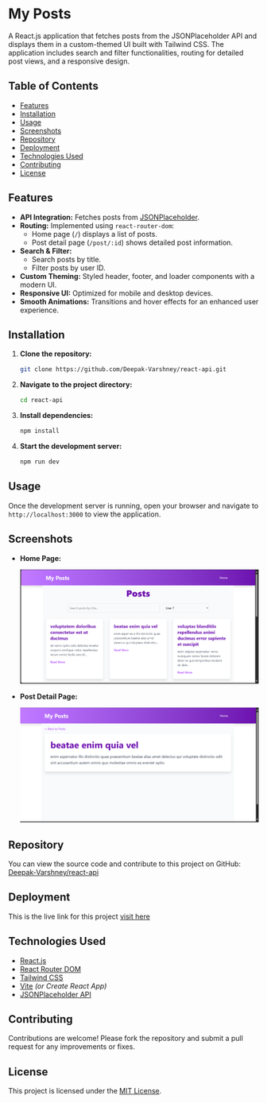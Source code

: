 # My Posts

A React.js application that fetches posts from the JSONPlaceholder API and displays them in a custom-themed UI built with Tailwind CSS. The application includes search and filter functionalities, routing for detailed post views, and a responsive design.

## Table of Contents
- [Features](#features)
- [Installation](#installation)
- [Usage](#usage)
- [Screenshots](#screenshots)
- [Repository](#repository)
- [Deployment](#deployment)
- [Technologies Used](#technologies-used)
- [Contributing](#contributing)
- [License](#license)

## Features

- **API Integration:** Fetches posts from [JSONPlaceholder](https://jsonplaceholder.typicode.com/posts).
- **Routing:** Implemented using `react-router-dom`:
  - Home page (`/`) displays a list of posts.
  - Post detail page (`/post/:id`) shows detailed post information.
- **Search & Filter:** 
  - Search posts by title.
  - Filter posts by user ID.
- **Custom Theming:** Styled header, footer, and loader components with a modern UI.
- **Responsive UI:** Optimized for mobile and desktop devices.
- **Smooth Animations:** Transitions and hover effects for an enhanced user experience.

## Installation

1. **Clone the repository:**

   ```bash
   git clone https://github.com/Deepak-Varshney/react-api.git
   ```

2. **Navigate to the project directory:**

   ```bash
   cd react-api
   ```

3. **Install dependencies:**

   ```bash
   npm install
   ```

4. **Start the development server:**

   ```bash
   npm run dev
   ```

## Usage

Once the development server is running, open your browser and navigate to `http://localhost:3000` to view the application.

## Screenshots


- **Home Page:**
  
  ![Home Page](home.png)

- **Post Detail Page:**
  
  ![Post Detail Page](post.png)

## Repository

You can view the source code and contribute to this project on GitHub:  
[Deepak-Varshney/react-api](https://github.com/Deepak-Varshney/react-api)

## Deployment

This is the live link for this project 
[visit here](https://react-api-plum.vercel.app/)

## Technologies Used

- [React.js](https://reactjs.org/)
- [React Router DOM](https://reactrouter.com/)
- [Tailwind CSS](https://tailwindcss.com/)
- [Vite](https://vitejs.dev/) *(or Create React App)*
- [JSONPlaceholder API](https://jsonplaceholder.typicode.com/)

## Contributing

Contributions are welcome! Please fork the repository and submit a pull request for any improvements or fixes.

## License

This project is licensed under the [MIT License](LICENSE).